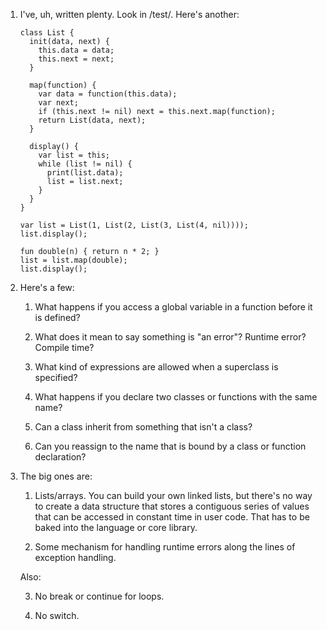 1.  I've, uh, written plenty. Look in /test/. Here's another:
    ~~~~
    class List {
      init(data, next) {
        this.data = data;
        this.next = next;
      }

      map(function) {
        var data = function(this.data);
        var next;
        if (this.next != nil) next = this.next.map(function);
        return List(data, next);
      }

      display() {
        var list = this;
        while (list != nil) {
          print(list.data);
          list = list.next;
        }
      }
    }

    var list = List(1, List(2, List(3, List(4, nil))));
    list.display();

    fun double(n) { return n * 2; }
    list = list.map(double);
    list.display();
    ~~~~

2.  Here's a few:

    1.  What happens if you access a global variable in a function before it is
        defined?

    2.  What does it mean to say something is "an error"? Runtime error?
        Compile time?

    3.  What kind of expressions are allowed when a superclass is specified?

    4.  What happens if you declare two classes or functions with the same name?

    5.  Can a class inherit from something that isn't a class?

    6.  Can you reassign to the name that is bound by a class or function
        declaration?

3.  The big ones are:

    1.  Lists/arrays. You can build your own linked lists, but there's no way to
        create a data structure that stores a contiguous series of values that
        can be accessed in constant time in user code. That has to be baked
        into the language or core library.

    2.  Some mechanism for handling runtime errors along the lines of exception
        handling.

    Also:

    3.  No break or continue for loops.

    4.  No switch.
